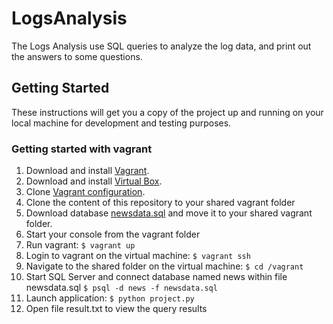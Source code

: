 # LogsAnalysis

The Logs Analysis use SQL queries to analyze the log data, and print out the answers to some questions.

## Getting Started

These instructions will get you a copy of the project up and running on your local machine for development and testing purposes.

### Getting started with vagrant
1. Download and install [Vagrant](https://www.vagrantup.com/downloads.html).
2. Download and install [Virtual Box](https://www.virtualbox.org/wiki/Downloads).
3. Clone [Vagrant configuration](https://github.com/udacity/fullstack-nanodegree-vm).
4. Clone the content of this repository to your shared vagrant folder
5. Download database [newsdata.sql](https://d17h27t6h515a5.cloudfront.net/topher/2016/August/57b5f748_newsdata/newsdata.zip) and move it to your shared vagrant folder.
6. Start your console from the vagrant folder
7. Run vagrant: ```$ vagrant up ```
8. Login to vagrant on the virtual machine: ```$ vagrant ssh```
9. Navigate to the shared folder on the virtual machine: ```$ cd /vagrant```
10. Start SQL Server and connect database named news within file newsdata.sql ```$ psql -d news -f newsdata.sql```
11. Launch application: ```$ python project.py```
12. Open file result.txt to view the query results 


